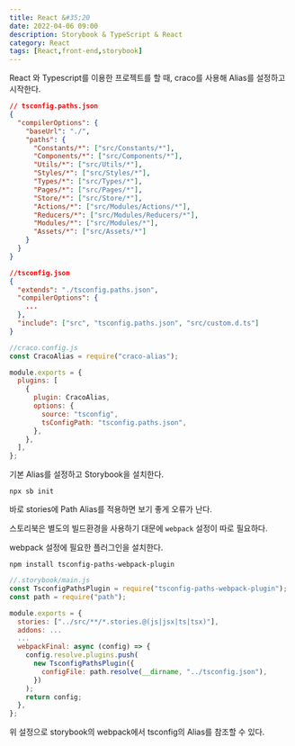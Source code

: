 ```yaml
---
title: React &#35;20
date: 2022-04-06 09:00
description: Storybook & TypeScript & React
category: React
tags: [React,front-end,storybook]
---
```


React 와 Typescript를 이용한 프로젝트를 할 때, craco를 사용해 Alias를 설정하고 시작한다.

```json
// tsconfig.paths.json
{
  "compilerOptions": {
    "baseUrl": "./",
    "paths": {
      "Constants/*": ["src/Constants/*"],
      "Components/*": ["src/Components/*"],
      "Utils/*": ["src/Utils/*"],
      "Styles/*": ["src/Styles/*"],
      "Types/*": ["src/Types/*"],
      "Pages/*": ["src/Pages/*"],
      "Store/*": ["src/Store/*"],
      "Actions/*": ["src/Modules/Actions/*"],
      "Reducers/*": ["src/Modules/Reducers/*"],
      "Modules/*": ["src/Modules/*"],
      "Assets/*": ["src/Assets/*"]
    }
  }
}
```

```json
//tsconfig.json
{
  "extends": "./tsconfig.paths.json",
  "compilerOptions": {
    ...
  },
  "include": ["src", "tsconfig.paths.json", "src/custom.d.ts"]
}
```

```js
//craco.config.js
const CracoAlias = require("craco-alias");

module.exports = {
  plugins: [
    {
      plugin: CracoAlias,
      options: {
        source: "tsconfig",
        tsConfigPath: "tsconfig.paths.json",
      },
    },
  ],
};
```

기본 Alias를 설정하고 Storybook을 설치한다.

```
npx sb init
```

바로 stories에 Path Alias를 적용하면 보기 좋게 오류가 난다.

스토리북은 별도의 빌드환경을 사용하기 대문에 `webpack` 설정이 따로 필요하다.

webpack 설정에 필요한 플러그인을 설치한다.

```
npm install tsconfig-paths-webpack-plugin
```

```js
//.storybook/main.js
const TsconfigPathsPlugin = require("tsconfig-paths-webpack-plugin");
const path = require("path");

module.exports = {
  stories: ["../src/**/*.stories.@(js|jsx|ts|tsx)"],
  addons: ...
  ...
  webpackFinal: async (config) => {
    config.resolve.plugins.push(
      new TsconfigPathsPlugin({
        configFile: path.resolve(__dirname, "../tsconfig.json"),
      })
    );
    return config;
  },
};
```

위 설정으로 storybook의 webpack에서 tsconfig의 Alias를 참조할 수 있다.
